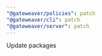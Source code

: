 ```yaml
---
"@gateweaver/policies": patch
"@gateweaver/cli": patch
"@gateweaver/server": patch
---
```


Update packages
